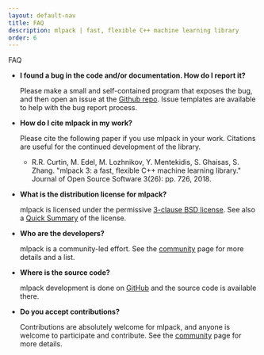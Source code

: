 ```yaml
---
layout: default-nav
title: FAQ
description: mlpack | fast, flexible C++ machine learning library
order: 6
---
```


<div class="page-title-header">FAQ</div>

 * **I found a bug in the code and/or documentation.  How do I report it?**

    Please make a small and self-contained program that exposes the bug, and
then open an issue at the [Github
repo](https://github.com/mlpack/mlpack/issues).  Issue templates are available
to help with the bug report process.

 * **How do I cite mlpack in my work?**

    Please cite the following paper if you use mlpack in your work.  Citations
    are useful for the continued development of the library.

    * R.R. Curtin, M. Edel, M. Lozhnikov, Y. Mentekidis, S. Ghaisas, S. Zhang.
      "mlpack 3: a fast, flexible C++ machine learning library." Journal of Open
      Source Software 3(26): pp. 726, 2018.
	<p/>

 * **What is the distribution license for mlpack?**

    mlpack is licensed under the permissive [3-clause BSD license](http://opensource.org/licenses/BSD-3-Clause).
    See also a [Quick Summary](https://tldrlegal.com/license/bsd-3-clause-license-(revised)) of the license.

 * **Who are the developers?**

    mlpack is a community-led effort. See the [community](community.html#developers) page for more details and a
    list.

 * **Where is the source code?**

    mlpack development is done on [GitHub](https://github.com/mlpack/mlpack) and
    the source code is available there.

 * **Do you accept contributions?**

    Contributions are absolutely welcome for mlpack, and anyone is welcome to
    participate and contribute.  See the [community](community.html) page for
    more details.
